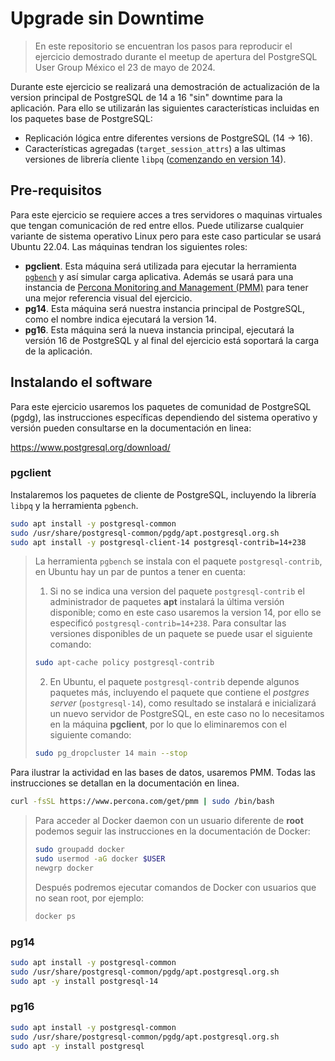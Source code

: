 # Upgrade sin Downtime

 > En este repositorio se encuentran los pasos para reproducir el ejercicio demostrado durante el meetup de apertura del PostgreSQL User Group México el 23 de mayo de 2024.

Durante este ejercicio se realizará una demostración de actualización de la version principal de PostgreSQL de 14 a 16 "sin" downtime para la aplicación. Para ello se utilizarán las siguientes características incluidas en los paquetes base de PostgreSQL:

- Replicación lógica entre diferentes versions de PostgreSQL (14 -> 16).
- Características agregadas (`target_session_attrs`) a las ultimas versiones de librería cliente `libpq` ([comenzando en version 14](https://www.postgresql.org/docs/release/14.0/)).


## Pre-requisitos
Para este ejercicio se requiere acces a tres servidores o maquinas virtuales que tengan comunicación de red entre ellos. Puede utilizarse cualquier variante de sistema operativo Linux pero para este caso particular se usará Ubuntu 22.04. Las  máquinas tendran los siguientes roles:

- **pgclient**. Esta máquina será utilizada para ejecutar la herramienta [`pgbench`](https://www.postgresql.org/docs/current/pgbench.html) y así simular carga aplicativa. Además se usará para una instancia de [Percona Monitoring and Management (PMM)](https://www.percona.com/software/database-tools/percona-monitoring-and-management) para tener una mejor referencia visual del ejercicio. 
- **pg14**. Esta máquina será nuestra instancia principal de PostgreSQL, como el nombre indica ejecutará la version 14.
- **pg16**. Esta máquina será la nueva instancia principal, ejecutará la versión 16 de PostgreSQL y al final del ejercicio está soportará la carga de la aplicación.


## Instalando el software

Para este ejercicio usaremos los paquetes de comunidad de PostgreSQL (pgdg), las instrucciones específicas dependiendo del sistema operativo y versión pueden consultarse en la documentación en linea:

https://www.postgresql.org/download/

### pgclient
Instalaremos los paquetes de cliente de PostgreSQL, incluyendo la librería `libpq` y la herramienta `pgbench`. 
```bash
sudo apt install -y postgresql-common
sudo /usr/share/postgresql-common/pgdg/apt.postgresql.org.sh
sudo apt install -y postgresql-client-14 postgresql-contrib=14+238
```
> La herramienta `pgbench` se instala con el paquete `postgresql-contrib`, en Ubuntu hay un par de puntos a tener en cuenta:
> 1. Si no se indica una version del paquete `postgresql-contrib` el administrador de paquetes **apt** instalará la última versión disponible; como en este caso usaremos la version 14, por ello se especificó `postgresql-contrib=14+238`. Para consultar las versiones disponibles de un paquete se puede usar el siguiente comando:
> ```bash
> sudo apt-cache policy postgresql-contrib
> ```
> 2. En Ubuntu, el paquete `postgresql-contrib` depende algunos paquetes más, incluyendo el paquete que contiene el *postgres server* (`postgresql-14`), como resultado se instalará e inicializará un nuevo servidor de PostgreSQL, en este caso no lo necesitamos en la máquina **pgclient**, por lo que lo eliminaremos con el siguiente comando:
> ```bash
> sudo pg_dropcluster 14 main --stop
> ```

Para ilustrar la actividad en las bases de datos, usaremos PMM. Todas las instrucciones se detallan en la documentación en linea.
```bash
curl -fsSL https://www.percona.com/get/pmm | sudo /bin/bash
```
> Para acceder al Docker daemon con un usuario diferente de **root** podemos seguir las instrucciones en la documentación de Docker:
> ```bash
> sudo groupadd docker
> sudo usermod -aG docker $USER
> newgrp docker
> ```
> Después podremos ejecutar comandos de Docker con usuarios que no sean root, por ejemplo:
> ```bash
> docker ps
> ```

### pg14
```bash
sudo apt install -y postgresql-common
sudo /usr/share/postgresql-common/pgdg/apt.postgresql.org.sh
sudo apt -y install postgresql-14
```
### pg16    
```bash
sudo apt install -y postgresql-common
sudo /usr/share/postgresql-common/pgdg/apt.postgresql.org.sh
sudo apt -y install postgresql
```
